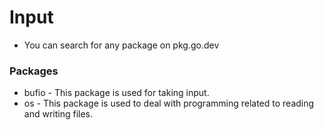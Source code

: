 # Input

- You can search for any package on pkg.go.dev


### Packages

- bufio - This package is used for taking input.
- os - This package is used to deal with programming related to reading and writing files.

